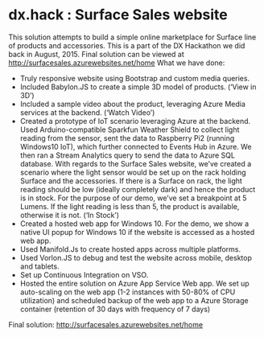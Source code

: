 # dx.hack : Surface Sales website

This solution attempts to build a simple online marketplace for Surface line of products and accessories. This is a part of the DX Hackathon we did back in August, 2015. Final solution can be viewed at http://surfacesales.azurewebsites.net/home 
What we have done:
-	Truly responsive website using Bootstrap and custom media queries.
-	Included Babylon.JS to create a simple 3D model of products. (‘View in 3D’)
-	Included a sample video about the product, leveraging Azure Media services at the backend. (‘Watch Video’)
-	Created a prototype of IoT scenario leveraging Azure at the backend. Used Arduino-compatible Sparkfun Weather Shield to collect light reading from the sensor, sent the data to Raspberry Pi2 (running Windows10 IoT), which further connected to Events Hub in Azure. We then ran a Stream Analytics query to send the data to Azure SQL database. With regards to the Surface Sales website, we’ve created a scenario where the light sensor would be set up on the rack holding Surface and the accessories. If there is a Surface on rack, the light reading should be low (ideally completely dark) and hence the product is in stock. For the purpose of our demo, we’ve set a breakpoint at 5 Lumens. If the light reading is less than 5, the product is available, otherwise it is not.  (‘In Stock’)
-	Created a hosted web app for Windows 10. For the demo, we show a native UI popup for Windows 10 if the website is accessed as a hosted web app.
-	Used Manifold.Js to create hosted apps across multiple platforms.
-	Used Vorlon.JS to debug and test the website across mobile, desktop and tablets.
-	Set up Continuous Integration on VSO.
-	Hosted the entire solution on Azure App Service Web app. We set up auto-scaling on the web app (1-2 instances with 50-80% of CPU utilization) and scheduled backup of the web app to a Azure Storage container (retention of 30 days with frequency of 7 days)

Final solution: http://surfacesales.azurewebsites.net/home

